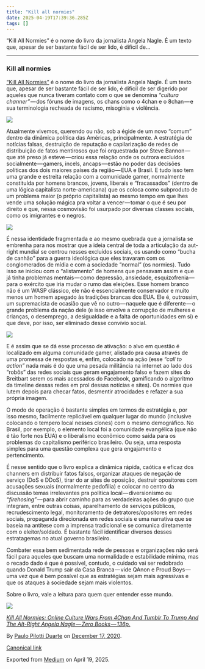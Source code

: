 ```yaml
---
title: "Kill all normies"
date: 2025-04-19T17:39:36.285Z
tags: []
---
```


“Kill All Normies” é o nome do livro da jornalista Angela Nagle. É um texto que, apesar de ser bastante fácil de ser lido, é dificil de…

* * *

### Kill all normies

[“Kill All Normies”](https://www.wikiwand.com/en/Kill_All_Normies) é o nome do livro da jornalista Angela Nagle. É um texto que, apesar de ser bastante fácil de ser lido, é dificil de ser digerido por aqueles que nunca tiveram contato com o que se denomina _“cultura channer”_ — dos fóruns de imagens, os chans como o 4chan e o 8chan — e sua terminologia recheada de racismo, misoginia e violência.

![](https://cdn-images-1.medium.com/max/800/0*PjpdF_N2DigIXyhm.jpg)

Atualmente vivemos, querendo ou não, sob a égide de um novo “comum” dentro da dinâmica política das Américas, principalmente. A estratégia de notícias falsas, destruição de reputação e capilarização de redes de distribuição de fatos mentirosos que foi orquestrada por Steve Bannon — que até preso já esteve — criou essa relação onde os outrora excluídos socialmente — gamers, incels, ancaps — estão no poder das decisões políticas dos dois maiores países da região — EUA e Brasil. E tudo isso tem uma grande e estreita relação com a comunidade gamer, normalmente constituída por homens brancos, jovens, liberais e “fracassados” (dentro de uma lógica capitalista norte-americana) que os coloca como subproduto de um problema maior (o próprio capitalista) ao mesmo tempo em que lhes vende uma solução mágica pra voltar a vencer — tomar o que é seu por direito e que, nessa cosmovisão foi usurpado por diversas classes sociais, como os imigrantes e o negros.

![](https://cdn-images-1.medium.com/max/800/0*tIhUDjuZNBR1k3jX.jpg)

É nessa identidade fragmentada e ao mesmo quebrada que a jornalista se embrenha para nos mostrar que a ideia central de toda a articulação da aut-right mundial se centrou nesses excluídos sociais, os usando como “bucha de canhão” para a guerra ideológica que eles travaram com os conglomerados de mídia e com a sociedade “normal” (os normies). Tudo isso se iniciou com o “alistamento” de homens que pensavam assim e que já tinha problemas mentais — como depressão, ansiedade, esquizofrenia — para o exército que iria mudar o rumo das eleições. Esse homem branco não é um WASP clássico, ele não é essencialmente conservador e muito menos um homem apegado às tradições brancas dos EUA. Ele é, outrossim, um supremacista de ocasião que vê no outro — naquele que é diferente — o grande problema da nação dele (e isso envolve a corrupção de mulheres e crianças, o desemprego, a desigualdade e a falta de oportunidades em si) e que deve, por isso, ser eliminado desse convívio social.

![](https://cdn-images-1.medium.com/max/800/0*o7BlCgmnAhq0VAeT.jpg)

E é assim que se dá esse processo de ativação: o alvo em questão é localizado em alguma comunidade gamer, alistado pra causa através de uma promessa de respostas e, enfim, colocado na ação (esse _“call to action”_ nada mais é do que uma pesada militância na internet ao lado dos “robôs” das redes sociais que geram engajamento falso e fazem sites do Breitbart serem os mais acessados do Facebook, gamificando o algoritmo da timeline dessas redes em prol dessas notícias e sites). Os normies que lutem depois para checar fatos, desmentir atrocidades e refazer a sua própria imagem.

O modo de operação é bastante simples em termos de estratégia e, por isso mesmo, facilmente replicável em qualquer lugar do mundo (inclusive colocando o tempero local nesses clones) com o mesmo demográfico. No Brasil, por exemplo, o elemento local foi a comunidade evangélica (que não é tão forte nos EUA) e o liberalismo econômico como saída para os problemas do capitalismo periférico brasileiro. Ou seja, uma resposta simples para uma questão complexa que gera engajamento e pertencimento.

É nesse sentido que o livro explica a dinâmica rápida, caótica e eficaz dos channers em distribuir fatos falsos, organizar ataques de negação de serviço (DoS e DDoS), tirar do ar sites de oposição, destruir opositores com acusações sexuais (normalmente pedofilia) e colocar no centro da discussão temas irrelevantes pra política local — diversionismo ou _“firehosing”_ — para abrir caminho para as verdadeiras ações do grupo que integram, entre outras coisas, aparelhamento de serviços públicos, recrudescimento legal, monitoramento de detratores/opositores em redes sociais, propaganda direcionada em redes sociais e uma narrativa que se baseia na antítese com a imprensa tradicional e se comunica diretamente com o eleitor/soldado. É bastante fácil identificar diversos desses estratagemas no atual governo brasileiro.

Combater essa bem sedimentada rede de pessoas e organizações não será fácil para aqueles que buscam uma normalidade e estabilidade mínima, mas o recado dado é que é possível, contudo, o cuidado vai ser redobrado quando Donald Trump sair da Casa Branca — vide QAnon e Proud Boys — uma vez que é bem possível que as estratégias sejam mais agressivas e que os ataques à sociedade sejam mais violentos.

Sobre o livro, vale a leitura para quem quer entender esse mundo.

![](https://cdn-images-1.medium.com/max/800/0*4WpT-czr1Uq4HXAF.jpg)

[_Kill All Normies: Online Culture Wars From 4Chan And Tumblr To Trump And The Alt-Right_ _Angela Nagle — Zero Books — 136p._](https://www.amazon.com/Kill-All-Normies-Culture-Alt-Right/dp/1785355430)

By [Paulo Pilotti Duarte](https://medium.com/@paulopilotti) on [December 17, 2020](https://medium.com/p/ebdb3a600a35).

[Canonical link](https://medium.com/@paulopilotti/kill-all-normies-ebdb3a600a35)

Exported from [Medium](https://medium.com) on April 19, 2025.